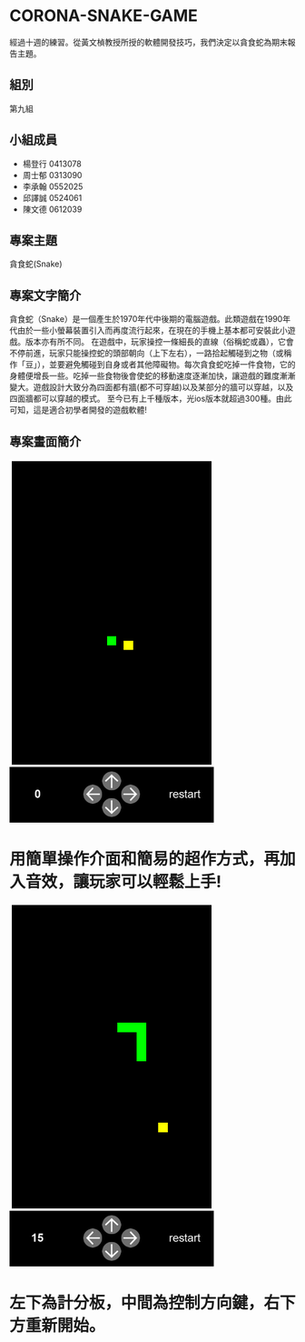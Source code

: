 # CORONA-SNAKE-GAME
經過十週的練習。從黃文楨教授所授的軟體開發技巧，我們決定以貪食蛇為期末報告主題。

## 組別
第九組

## 小組成員
+ 楊登行 0413078
+ 周士郁 0313090
+ 李承翰 0552025
+ 邱譯誠 0524061
+ 陳文德 0612039

## 專案主題
貪食蛇(Snake)

## 專案文字簡介
貪食蛇（Snake）是一個產生於1970年代中後期的電腦遊戲。此類遊戲在1990年代由於一些小螢幕裝置引入而再度流行起來，在現在的手機上基本都可安裝此小遊戲。版本亦有所不同。
在遊戲中，玩家操控一條細長的直線（俗稱蛇或蟲），它會不停前進，玩家只能操控蛇的頭部朝向（上下左右），一路拾起觸碰到之物（或稱作「豆」），並要避免觸碰到自身或者其他障礙物。每次貪食蛇吃掉一件食物，它的身體便增長一些。吃掉一些食物後會使蛇的移動速度逐漸加快，讓遊戲的難度漸漸變大。遊戲設計大致分為四面都有牆(都不可穿越)以及某部分的牆可以穿越，以及四面牆都可以穿越的模式。
  至今已有上千種版本，光ios版本就超過300種。由此可知，這是適合初學者開發的遊戲軟體!

## 專案畫面簡介
![SNAKE1](BxrdpCE.png)
# 用簡單操作介面和簡易的超作方式，再加入音效，讓玩家可以輕鬆上手!
![SNAKE2](yjVsWjK.png)
# 左下為計分板，中間為控制方向鍵，右下方重新開始。
